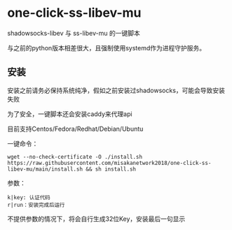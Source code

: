 # one-click-ss-libev-mu
shadowsocks-libev 与 ss-libev-mu 的一键脚本

与之前的python版本相差很大，且强制使用systemd作为进程守护服务。

## 安装

安装之前请务必保持系统纯净，假如之前安装过shadowsocks，可能会导致安装失败

为了安全，一键脚本还会安装caddy来代理api

目前支持Centos/Fedora/Redhat/Debian/Ubuntu

一键命令：
```
wget --no-check-certificate -O ./install.sh https://raw.githubusercontent.com/misakanetwork2018/one-click-ss-libev-mu/main/install.sh && sh install.sh
```

参数：
```
k|key: 认证代码
r|run：安装完成后运行
```

不提供参数的情况下，将会自行生成32位Key，安装最后一句显示

